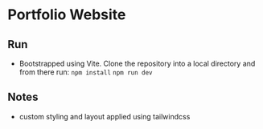 # Portfolio Website

## Run

-   Bootstrapped using Vite. Clone the repository into a local directory and from there run:
    `npm install`
    `npm run dev`

## Notes

-   custom styling and layout applied using tailwindcss
